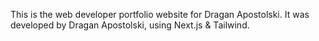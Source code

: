 This is the web developer portfolio website for Dragan Apostolski.
It was developed by Dragan Apostolski, using Next.js & Tailwind.